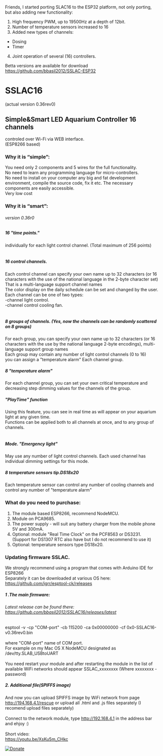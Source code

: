 Friends, I started porting SLAC16 to the ESP32 platform, not only porting, but also adding new functionality:
1. High frequency PWM, up to 19500Hz at a depth of 12bit.
2. Number of temperature sensors increased to 16
3. Added new types of channels:
- Dosing
- Timer
4. Joint operation of several (16) controllers.

Betta versions are available for download https://github.com/bbasil2012/SSLAC-ESP32


# SSLAC16<br/>
(actual version 0.36rev0)<br/>

## Simple&Smart LED Aquarium Controller 16 channels<br/> 
controled over Wi-Fi via WEB interface.<br/>
(ESP8266 based)<br/>


### Why it is “simple”:<br/>
You need only 2 components and 5 wires for the full functionality.<br/>
No need to learn any programming language for micro-controllers.<br/>
No need to install on your computer any big and fat development environment, compile the source code, fix it etc. The necessary components are easily accessible.<br/>
Very low cost<br/>


### Why it is “smart”:<br/>
###### version 0.36r0<br/>
##### 16 "time points."<br/>
individually for each light control channel. (Total maximum of 256 points)<br/>
 
##### 16 control channels.<br/>
Each control channel can specify your own name up to 32 characters (or 16 characters with the use of the national language in the 2-byte character set) That is a multi-language support channel names<br/>
The color display on the daily schedule can be set and changed by the user.<br/>
Each channel can be one of two types:<br/>
-channel light control.<br/>
-channel control cooling fan.<br/>
 
##### 8 groups of channels. (Yes, now the channels can be randomly scattered on 8 groups)<br/>
For each group, you can specify your own name up to 32 characters (or 16 characters with the use by the national language 2-byte encodings), multi-language support group names<br/>
Each group may contain any number of light control channels (0 to 16)<br/>
you can assign a "temperature alarm" Each channel group.<br/>
##### 8 "temperature alarm"<br/>
For each channel group, you can set your own critical temperature and decreasing step dimming values ​​for the channels of the group.<br/>
##### "PlayTime" function
Using this feature, you can see in real time as will appear on your aquarium light at any given time.<br/>
Functions can be applied both to all channels at once, and to any group of channels.<br/>
 
##### Mode. "Emergency light"
May use any number of light control channels. Each used channel has individual dimming settings for this mode.
 
##### 8 temperature sensors tip.DS18x20
Each temperature sensor can control any number of cooling channels and control any number of "temperature alarm"

### What do you need to purchase:
1. The module based ESP8266, recommend NodeMCU.<br/>
2. Module on PCA9685.<br/>
3. The power supply - will suit any battery charger from the mobile phone 5V and 300mA.<br/>
4. Optional: module "Real Time Clock" on the  PCF8563 or DS3231. (Support for DS1307 RTC also have but I do not recommend to use it)<br/>
5. Optional: temperature sensors type DS18x20.<br/>

### Updating firmware SSLAC.

We strongly recommend using a program that comes with Arduino IDE for ESP8266<br/>
Separately it can be downloaded at various  OS here: https://github.com/igrr/esptool-ck/releases<br/>

##### 1 .The main firmware:
###### Latest release can be found there: https://github.com/bbasil2012/SSLAC16/releases/latest
esptool -v -cp "COM-port" -cb 115200 -ca 0x00000000 -cf 0x0-SSLAC16-v0.36rev0.bin<br/>  
where "COM-port" name of COM port.<br/>
For example on my Mac OS X NodeMCU designated as /dev/tty.SLAB_USBtoUART<br/>
<br/>
You need restart your module and after restarting the module in the list of available WiFi networks should appear SSLAC_xxxxxxxx (Where xxxxxxxx - password)<br/>
##### 2. Additional file(SPIFFS image)
And now you can upload SPIFFS image by WiFi network from page http://194.168.4.1/rescue 
or upload all .html and .js files separately (I recomend upload files separately)<br/>
<br/>
Connect to the network module, type http://192.168.4.1 in the address bar and ehjoy :)<br/>
<br/>
Short video:<br/>
https://youtu.be/XsKu5m_CHkc



[![Donate](https://www.paypalobjects.com/en_US/i/btn/btn_donateCC_LG.gif)](https://www.paypal.com/cgi-bin/webscr?cmd=_s-xclick&hosted_button_id=CWUB7PSBK44GU)






